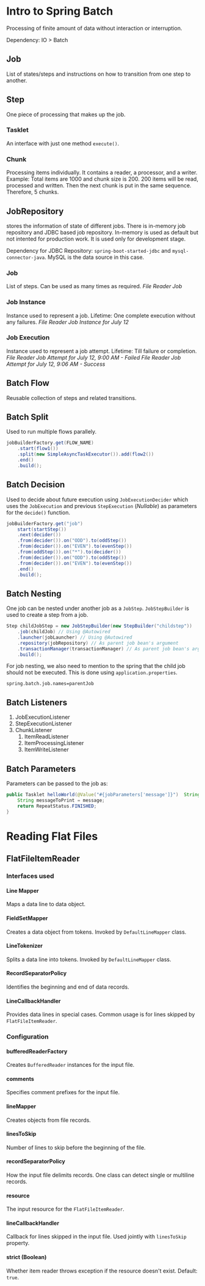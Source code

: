 # Intro to Spring Batch

Processing of finite amount of data without interaction or interruption.

Dependency: IO > Batch

## Job

List of states/steps and instructions on how to transition from one step to another.

## Step

One piece of processing that makes up the job.

### Tasklet

An interface with just one method `execute()`.

### Chunk

Processing items individually. It contains a reader, a processor, and a writer.
Example: Total items are 1000 and chunk size is 200. 
200 items will be read, processed and written. Then the next chunk is put in the same sequence. Therefore, 5 chunks.

## JobRepository

stores the information of state of different jobs.
There is in-memory job repository and JDBC based job repository. In-memory is used as default but not intented for production work. It is used only for development stage.

Dependency for JDBC Repository: 
`spring-boot-started-jdbc` and `mysql-connector-java`.
MySQL is the data source in this case.

### Job

List of steps. Can be used as many times as required.
*File Reader Job*

### Job Instance

Instance used to represent a job. Lifetime: One complete execution without any failures.
*File Reader Job Instance for July 12*

### Job Execution

Instance used to represent a job attempt. Lifetime: Till failure or completion.
*File Reader Job Attempt for July 12, 9:00 AM - Failed*
*File Reader Job Attempt for July 12, 9:06 AM - Success*

## Batch Flow

Reusable collection of steps and related transitions.

## Batch Split

Used to run multiple flows parallely.

```java
jobBuilderFactory.get(FLOW_NAME)
    .start(flow1())
    .split(new SimpleAsyncTaskExecutor()).add(flow2())
    .end()
    .build();
```

## Batch Decision

Used to decide about future execution using `JobExecutionDecider` which uses the `JobExecution` and previous `StepExecution` (*Nullable*) as parameters for the `decide()` function.

```java
jobBuilderFactory.get("job")
    start(startStep())
    .next(decider())
    .from(decider()).on("ODD").to(oddStep())
    .from(decider()).on("EVEN").to(evenStep())
    .from(oddStep()).on("*").to(decider())
    .from(decider()).on("ODD").to(oddStep())
    .from(decider()).on("EVEN").to(evenStep())
    .end()
    .build();
```

## Batch Nesting

One job can be nested under another job as a `JobStep`. `JobStepBuilder` is used to create a step from a job.

```java
Step childJobStep = new JobStepBuilder(new StepBuilder("childstep"))
    .job(childJob) // Using @Autowired
    .launcher(jobLauncher) // Using @Autowired
    .repository(jobRepository) // As parent job bean's argument
    .transactionManager(transactionManager) // As parent job bean's argument
    .build();
```

For job nesting, we also need to mention to the spring that the child job should not be executed. This is done using `application.properties`.

```properties
spring.batch.job.names=parentJob
```

## Batch Listeners

1. JobExecutionListener
2. StepExecutionListener
3. ChunkListener
   1. ItemReadListener
   2. ItemProcessingListener
   3. ItemWriteListener

## Batch Parameters

Parameters can be passed to the job as:

 ```java
 public Tasklet helloWorld(@Value("#{jobParameters['message']}")  String message){
     String messageToPrint = message;
     return RepeatStatus.FINISHED;
 }
 ```

# Reading Flat Files

## FlatFileItemReader

### Interfaces used

#### Line Mapper

Maps a data line to data object.

#### FieldSetMapper

Creates a data object from tokens. Invoked by `DefaultLineMapper` class.

#### LineTokenizer

Splits a data line into tokens. Invoked by `DefaultLineMapper` class.

#### RecordSeparatorPolicy

Identifies the beginning and end of data records.

#### LineCallbackHandler

Provides data lines in special cases. Common usage is for lines skipped by `FlatFileItemReader`.

### Configuration

#### bufferedReaderFactory

Creates `BufferedReader` instances for the input file.

#### comments

Specifies comment prefixes for the input file.

#### lineMapper

Creates objects from file records.

#### linesToSkip

Number of lines to skip before the beginning of the file.

#### recordSeparatorPolicy

How the input file delimits records. One class can detect single or multiline records.

#### resource

The input resource for the `FlatFileItemReader`.

#### lineCallbackHandler

Callback for lines skipped in the input file. Used jointly with `linesToSkip` property.

#### strict (Boolean)

Whether item reader throws exception if the resource doesn't exist. Default: `true`.

